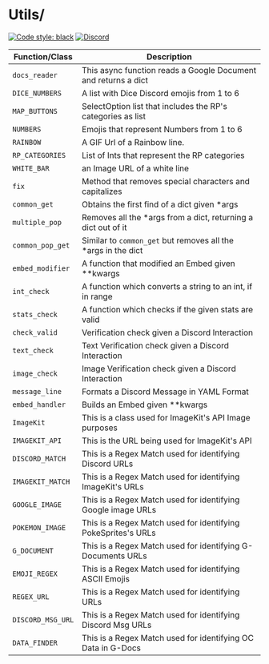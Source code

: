 # Utils/

[![Code style: black](https://img.shields.io/badge/code%20style-black-000000.svg?style=for-the-badge)](https://github.com/psf/black)
[![Discord](https://img.shields.io/discord/719343092963999804?color=%235865F2&label=Server&logo=discord&logoColor=white&style=for-the-badge)](https://discord.gg/CENcTvnarE)

|   Function/Class  | Description                                                    |
|-------------------|----------------------------------------------------------------|
| `docs_reader`     | This async function reads a Google Document and returns a dict |
| `DICE_NUMBERS`    | A list with Dice Discord emojis from 1 to 6                    |
| `MAP_BUTTONS`     | SelectOption list that includes the RP's categories as list    |
| `NUMBERS`         | Emojis that represent Numbers from 1 to 6                      |
| `RAINBOW`         | A GIF Url of a Rainbow line.                                   |
| `RP_CATEGORIES`   | List of Ints that represent the RP categories                  |
| `WHITE_BAR`       | an Image URL of a white line                                   |
| `fix`             | Method that removes special characters and capitalizes         |
| `common_get`      | Obtains the first find of a dict given *args                   |
| `multiple_pop`    | Removes all the *args from a dict, returning a dict out of it  |
| `common_pop_get`  | Similar to `common_get` but removes all the *args in the dict  |
| `embed_modifier`  | A function that modified an Embed given **kwargs               |
| `int_check`       | A function which converts a string to an int, if in range      |
| `stats_check`     | A function which checks if the given stats are valid           |
| `check_valid`     | Verification check given a Discord Interaction                 |
| `text_check`      | Text Verification check given a Discord Interaction            |
| `image_check`     | Image Verification check given a Discord Interaction           |
| `message_line`    | Formats a Discord Message in YAML Format                       |
| `embed_handler`   | Builds an Embed given **kwargs                                 |
| `ImageKit`        | This is a class used for ImageKit's API Image purposes         |
| `IMAGEKIT_API`    | This is the URL being used for ImageKit's API                  |
| `DISCORD_MATCH`   | This is a Regex Match used for identifying Discord URLs        |
| `IMAGEKIT_MATCH`  | This is a Regex Match used for identifying ImageKit's URLs     |
| `GOOGLE_IMAGE`    | This is a Regex Match used for identifying Google image URLs   |
| `POKEMON_IMAGE`   | This is a Regex Match used for identifying PokeSprites's URLs  |
| `G_DOCUMENT`      | This is a Regex Match used for identifying G-Documents URLs    |
| `EMOJI_REGEX`     | This is a Regex Match used for identifying ASCII Emojis        |
| `REGEX_URL`       | This is a Regex Match used for identifying URLs                |
| `DISCORD_MSG_URL` | This is a Regex Match used for identifying Discord Msg URLs    |
| `DATA_FINDER`     | This is a Regex Match used for identifying OC Data in G-Docs   |
